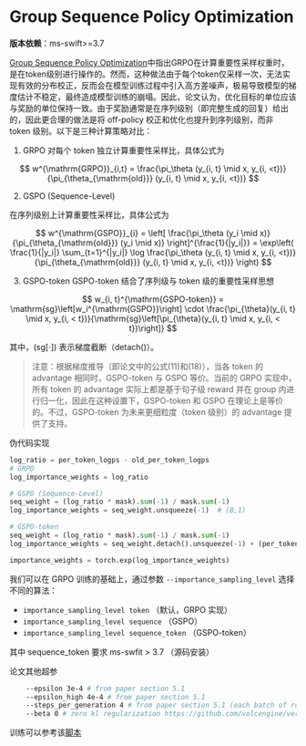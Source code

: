 # Group Sequence Policy Optimization

**版本依赖**：ms-swift>=3.7

[Group Sequence Policy Optimization](https://www.arxiv.org/abs/2507.18071)中指出GRPO在计算重要性采样权重时，是在token级别进行操作的。然而，这种做法由于每个token仅采样一次，无法实现有效的分布校正，反而会在模型训练过程中引入高方差噪声，极易导致模型的梯度估计不稳定，最终造成模型训练的崩塌。因此，论文认为，优化目标的单位应该与奖励的单位保持一致。由于奖励通常是在序列级别（即完整生成的回复）给出的，因此更合理的做法是将 off-policy 校正和优化也提升到序列级别，而非 token 级别。以下是三种计算策略对比：

1. GRPO
对每个 token 独立计算重要性采样比，具体公式为

$$
w^{\mathrm{GRPO}}_{i,t} = \frac{\pi_\theta (y_{i, t} \mid x, y_{i, <t})}{\pi_{\theta_{\mathrm{old}}} (y_{i, t} \mid x, y_{i, <t})}
$$

2. GSPO (Sequence-Level)

在序列级别上计算重要性采样比，具体公式为

$$
w^{\mathrm{GSPO}}_{i} = \left[ \frac{\pi_\theta (y_i \mid x)}{\pi_{\theta_{\mathrm{old}}} (y_i \mid x)} \right]^{\frac{1}{|y_i|}}
= \exp\left( \frac{1}{|y_i|} \sum_{t=1}^{|y_i|} \log \frac{\pi_\theta (y_{i, t} \mid x, y_{i, <t})}{\pi_{\theta_{\mathrm{old}}} (y_{i, t} \mid x, y_{i, <t})} \right)
$$

3. GSPO-token
GSPO-token 结合了序列级与 token 级的重要性采样思想

$$
w_{i, t}^{\mathrm{GSPO-token}} = \mathrm{sg}\left[w_i^{\mathrm{GSPO}}\right] \cdot \frac{\pi_{\theta}(y_{i, t} \mid x, y_{i, < t})}{\mathrm{sg}\left[\pi_{\theta}(y_{i, t} \mid x, y_{i, < t})\right]}
$$

其中，$(\mathrm{sg}[\cdot])$ 表示梯度截断（detach()）。

> 注意：根据梯度推导（即论文中的公式(11)和(18)），当各 token 的 advantage 相同时，GSPO-token 与 GSPO 等价。当前的 GRPO 实现中，所有 token 的 advantage 实际上都是基于句子级 reward 并在 group 内进行归一化，因此在这种设置下，GSPO-token 和 GSPO 在理论上是等价的。不过，GSPO-token 为未来更细粒度（token 级别）的 advantage 提供了支持。

伪代码实现
```python
log_ratio = per_token_logps - old_per_token_logps
# GRPO
log_importance_weights = log_ratio

# GSPO (Sequence-Level)
seq_weight = (log_ratio * mask).sum(-1) / mask.sum(-1)
log_importance_weights = seq_weight.unsqueeze(-1)  # (B,1)

# GSPO-token
seq_weight = (log_ratio * mask).sum(-1) / mask.sum(-1)
log_importance_weights = seq_weight.detach().unsqueeze(-1) + (per_token_logps - per_token_logps.detach())

importance_weights = torch.exp(log_importance_weights)
```

我们可以在 GRPO 训练的基础上，通过参数 `--importance_sampling_level` 选择不同的算法：

- `importance_sampling_level token` （默认，GRPO 实现）
- `importance_sampling_level sequence` （GSPO）
- `importance_sampling_level sequence_token` （GSPO-token）

其中 sequence_token 要求 ms-swfit > 3.7 （源码安装）

论文其他超参
```bash
    --epsilon 3e-4 # from paper section 5.1
    --epsilon_high 4e-4 # from paper section 5.1
    --steps_per_generation 4 # from paper section 5.1 (each batch of rollout data is partitioned into four minibatches for gradient updates)
    --beta 0 # zero kl regularization https://github.com/volcengine/verl/pull/2775#issuecomment-3131807306
```

训练可以参考该[脚本](https://github.com/modelscope/ms-swift/blob/main/examples/train/grpo/internal/gspo.sh)
